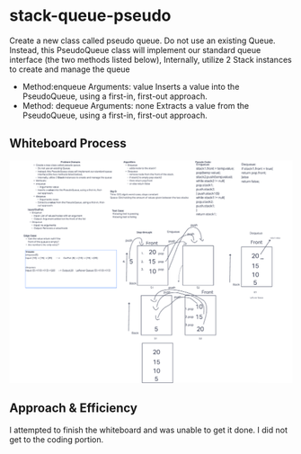 # stack-queue-pseudo

Create a new class called pseudo queue.
Do not use an existing Queue.
Instead, this PseudoQueue class will implement our standard queue interface (the two methods listed below),
Internally, utilize 2 Stack instances to create and manage the queue
- Method:enqueue
Arguments: value
Inserts a value into the PseudoQueue, using a first-in, first-out approach.
- Method: dequeue
Arguments: none
Extracts a value from the PseudoQueue, using a first-in, first-out approach.

## Whiteboard Process

![Pseudo Queue](./pseudoQueue.png)

## Approach & Efficiency

I attempted to finish the whiteboard and was unable to get it done. I did not get to the coding portion.
